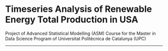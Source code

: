 # Timeseries Analysis of Renewable Energy Total Production in USA
Project of Advanced Statistical Modelling (ASM) Course for the Master in Data Science Program of Universitat Politècnica de Catalunya (UPC)

***
